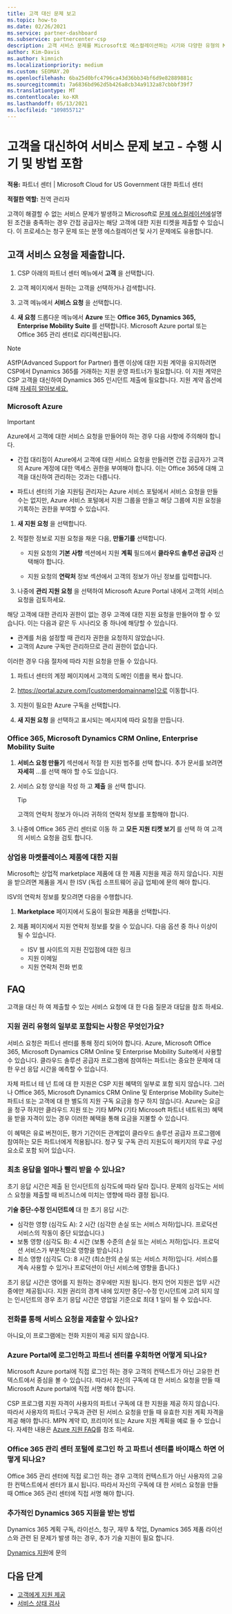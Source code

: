 ```yaml
---
title: 고객 대신 문제 보고
ms.topic: how-to
ms.date: 02/26/2021
ms.service: partner-dashboard
ms.subservice: partnercenter-csp
description: 고객 서비스 문제를 Microsoft로 에스컬레이션하는 시기와 다양한 유형의 Microsoft 서비스 대한 지원 티켓을 제출하는 방법을 알아봅니다.
author: Kim-Davis
ms.author: kimnich
ms.localizationpriority: medium
ms.custom: SEOMAY.20
ms.openlocfilehash: 6ba25d0bfc4796ca43d36bb34bf6d9e82889881c
ms.sourcegitcommit: 7a6836bd962d5b426a8cb34a9132a87cbbbf39f7
ms.translationtype: MT
ms.contentlocale: ko-KR
ms.lasthandoff: 05/13/2021
ms.locfileid: "109855712"
---
```

# <a name="report-a-service-problem-on-behalf-of-a-customer---including-when-and-how-to-do-so"></a>고객을 대신하여 서비스 문제 보고 - 수행 시기 및 방법 포함

**적용:** 파트너 센터 | Microsoft Cloud for US Government 대한 파트너 센터

**적절한 역할:** 전역 관리자

고객이 해결할 수 없는 서비스 문제가 발생하고 Microsoft로 [문제 에스컬레이션에](escalate-problems-to-microsoft.md)설명된 조건을 충족하는 경우 간접 공급자는 해당 고객에 대한 지원 티켓을 제출할 수 있습니다. 이 프로세스는 청구 문제 또는 분쟁 에스컬레이션 및 사기 문제에도 유용합니다.

## <a name="submit-a-service-request-for-a-customer"></a>고객 서비스 요청을 제출합니다.

1. CSP 아래의 파트너 센터 메뉴에서 **고객** 을 선택합니다.

2. 고객 페이지에서 원하는 고객을 선택하거나 검색합니다.
    
3. 고객 메뉴에서 **서비스 요청** 을 선택합니다.

4. **새 요청** 드롭다운 메뉴에서 **Azure** 또는 **Office 365, Dynamics 365, Enterprise Mobility Suite** 를 선택합니다. Microsoft Azure portal 또는 Office 365 관리 센터로 리디렉션됩니다.

>[!NOTE]
>ASfP(Advanced Support for Partner) 플랜 이상에 대한 지원 계약을 유지하려면 CSP에서 Dynamics 365를 거래하는 지원 운영 파트너가 필요합니다. 이 지원 계약은 CSP 고객을 대신하여 Dynamics 365 인시던트 제출에 필요합니다. 지원 계약 옵션에 대해 [자세히 알아보세요.](https://partner.microsoft.com/support/partnersupport)

### <a name="microsoft-azure"></a>Microsoft Azure

> [!IMPORTANT]
> Azure에서 고객에 대한 서비스 요청을 만들어야 하는 경우 다음 사항에 주의해야 합니다.
>
>- 간접 대리점이 Azure에서 고객에 대한 서비스 요청을 만들려면 간접 공급자가 고객의 Azure 계정에 대한 액세스 권한을 부여해야 합니다. 이는 Office 365에 대해 고객을 대신하여 관리하는 것과는 다릅니다.
>
>- 파트너 센터의 기술 지원팀 관리자는 Azure 서비스 포털에서 서비스 요청을 만들 수는 없지만, Azure 서비스 포털에서 지원 그룹을 만들고 해당 그룹에 지원 요청을 기록하는 권한을 부여할 수 있습니다.

1. **새 지원 요청** 을 선택합니다.

2. 적절한 정보로 지원 요청을 채운 다음, **만들기를** 선택합니다.

   - 지원 요청의 **기본 사항** 섹션에서 지원 **계획** 필드에서 **클라우드 솔루션 공급자** 선택해야 합니다.

   - 지원 요청의 **연락처** 정보 섹션에서 고객의 정보가 아닌 정보를 입력합니다.

3. 나중에 **관리 지원 요청** 을 선택하여 Microsoft Azure Portal 내에서 고객의 서비스 요청을 검토하세요.

해당 고객에 대한 관리자 권한이 없는 경우 고객에 대한 지원 요청을 만들어야 할 수 있습니다. 이는 다음과 같은 두 시나리오 중 하나에 해당할 수 있습니다.

- 관계를 처음 설정할 때 관리자 권한을 요청하지 않았습니다.
- 고객의 Azure 구독만 관리하므로 관리 권한이 없습니다.
 
이러한 경우 다음 절차에 따라 지원 요청을 만들 수 있습니다. 

1. 파트너 센터의 계정 페이지에서 고객의 도메인 이름을 복사 합니다.

2. https://portal.azure.com/[customerdomainname]으로 이동합니다. 

3. 지원이 필요한 Azure 구독을 선택합니다.

4. **새 지원 요청** 을 선택하고 표시되는 메시지에 따라 요청을 만듭니다. 

 
### <a name="office-365-microsoft-dynamics-crm-online-enterprise-mobility-suite"></a>Office 365, Microsoft Dynamics CRM Online, Enterprise Mobility Suite

1. **서비스 요청 만들기** 섹션에서 적절 한 지원 범주를 선택 합니다. 추가 문서를 보려면 **자세히** ...를 선택 해야 할 수도 있습니다.

2. 서비스 요청 양식을 작성 하 고 **제출** 을 선택 합니다.

   > [!TIP]
   > 고객의 연락처 정보가 아니라 귀하의 연락처 정보를 포함해야 합니다.

3. 나중에 Office 365 관리 센터로 이동 하 고 **모든 지원 티켓 보기** 를 선택 하 여 고객의 서비스 요청을 검토 합니다.

### <a name="support-for-commercial-marketplace-products"></a>상업용 마켓플레이스 제품에 대한 지원

Microsoft는 상업적 marketplace 제품에 대 한 제품 지원을 제공 하지 않습니다. 지원을 받으려면 제품을 게시 한 ISV (독립 소프트웨어 공급 업체)에 문의 해야 합니다.

ISV의 연락처 정보를 찾으려면 다음을 수행합니다.

1.  **Marketplace** 페이지에서 도움이 필요한 제품을 선택합니다.

2.  제품 페이지에서 지원 연락처 정보를 찾을 수 있습니다. 다음 옵션 중 하나 이상이 될 수 있습니다.

    - ISV 웹 사이트의 지원 진입점에 대한 링크
    - 지원 이메일
    - 지원 연락처 전화 번호

## <a name="faq"></a>FAQ

고객을 대신 하 여 제출할 수 있는 서비스 요청에 대 한 다음 질문과 대답을 참조 하세요. 

### <a name="what-is-included-as-part-of-the-support-entitlement"></a>지원 권리 유형의 일부로 포함되는 사항은 무엇인가요?

서비스 요청은 파트너 센터를 통해 정리 되어야 합니다. Azure, Microsoft Office 365, Microsoft Dynamics CRM Online 및 Enterprise Mobility Suite에서 사용할 수 있습니다. 클라우드 솔루션 공급자 프로그램에 참여하는 파트너는 중요한 문제에 대한 우선 응답 시간을 예측할 수 있습니다.

자체 파트너 테 넌 트에 대 한 지원은 CSP 지원 혜택의 일부로 포함 되지 않습니다. 그러나 Office 365, Microsoft Dynamics CRM Online 및 Enterprise Mobility Suite는 파트너 또는 고객에 대 한 별도의 지원 구독 요금을 청구 하지 않습니다. Azure는 요금을 청구 하지만 클라우드 지원 또는 기타 MPN (기타 Microsoft 파트너 네트워크) 혜택을 받을 자격이 있는 경우 이러한 혜택을 통해 요금을 지불할 수 있습니다.

이 혜택은 유료 버전이든, 평가 기간이든 관계없이 클라우드 솔루션 공급자 프로그램에 참여하는 모든 파트너에게 적용됩니다. 청구 및 구독 관리 지원도이 패키지의 무료 구성 요소로 포함 되어 있습니다.

### <a name="how-quickly-will-i-get-an-initial-response"></a>최초 응답을 얼마나 빨리 받을 수 있나요?

초기 응답 시간은 제출 된 인시던트의 심각도에 따라 달라 집니다. 문제의 심각도는 서비스 요청을 제출할 때 비즈니스에 미치는 영향에 따라 결정 됩니다.

**기술 중단-수정 인시던트에** 대 한 초기 응답 시간:

- 심각한 영향 (심각도 A): 2 시간 (심각한 손실 또는 서비스 저하)입니다. 프로덕션 서비스의 작동이 중단 되었습니다.)
- 보통 영향 (심각도 B): 4 시간 (보통 수준의 손실 또는 서비스 저하)입니다. 프로덕션 서비스가 부분적으로 영향을 받습니다.)
- 최소 영향 (심각도 C): 8 시간 (최소한의 손실 또는 서비스 저하)입니다. 서비스를 계속 사용할 수 있거나 프로덕션이 아닌 서비스에 영향을 줍니다.)

초기 응답 시간은 영어를 지 원하는 경우에만 지원 됩니다. 현지 언어 지원은 업무 시간 중에만 제공됩니다.
지원 권리의 경계 내에 있지만 중단-수정 인시던트에 고려 되지 않는 인시던트의 경우 초기 응답 시간은 영업일 기준으로 최대 1 일이 될 수 있습니다.

### <a name="can-i-submit-a-service-request-by-phone"></a>전화를 통해 서비스 요청을 제출할 수 있나요?

아니요,이 프로그램에는 전화 지원이 제공 되지 않습니다.

### <a name="what-happens-if-i-sign-into-the-azure-portal-and-bypass-partner-center"></a>Azure Portal에 로그인하고 파트너 센터를 우회하면 어떻게 되나요?

Microsoft Azure portal에 직접 로그인 하는 경우 고객의 컨텍스트가 아닌 고유한 컨텍스트에서 중심을 볼 수 있습니다. 따라서 자신의 구독에 대 한 서비스 요청을 만들 때 Microsoft Azure portal에 직접 서명 해야 합니다.

CSP 프로그램 지원 자격이 사용자의 파트너 구독에 대 한 지원을 제공 하지 않습니다. 따라서 사용자의 파트너 구독과 관련 된 서비스 요청을 만들 때 유효한 지원 계획 자격을 제공 해야 합니다. MPN 계약 ID, 프리미어 또는 Azure 지원 계획을 예로 들 수 있습니다. 자세한 내용은 [Azure 지원 FAQ](https://go.microsoft.com/fwlink/?LinkId=717532)를 참조 하세요.

### <a name="what-happens-if-i-sign-into-the-office-365-admin-center-portal-and-bypass-partner-center"></a>Office 365 관리 센터 포털에 로그인 하 고 파트너 센터를 바이패스 하면 어떻게 되나요?

Office 365 관리 센터에 직접 로그인 하는 경우 고객의 컨텍스트가 아닌 사용자의 고유한 컨텍스트에서 센터가 표시 됩니다. 따라서 자신의 구독에 대 한 서비스 요청을 만들 때 Office 365 관리 센터에 직접 서명 해야 합니다.

### <a name="how-do-i-get-additional-dynamics-365-support"></a>추가적인 Dynamics 365 지원을 받는 방법

Dynamics 365 계획 구독, 라이선스, 청구, 재무 & 작업, Dynamics 365 제품 라이선스와 관련 된 문제가 발생 하는 경우, 추가 기술 지원이 필요 합니다.
 
[Dynamics 지원](/dynamics365/customer-engagement/admin/contact-technical-support)에 문의

## <a name="next-steps"></a>다음 단계

- [고객에게 지원 제공](customer-support.md)
- [서비스 상태 검사](check-service-health.md)
